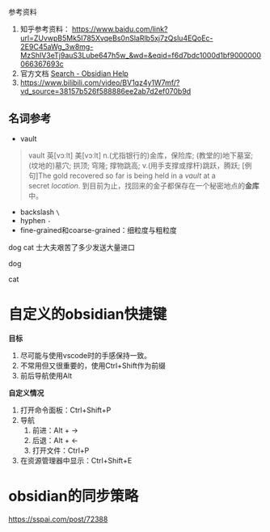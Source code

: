 参考资料

1. 知乎参考资料： https://www.baidu.com/link?url=ZUvwpB5Mk5I785XvqeBs0nSlaRlb5xj7zQslu4EQoEc-2E9C45aWg_3w8mg-MzShIV3eTj9auS3Lube647h5w_&wd=&eqid=f6d7bdc1000d1bf9000000066367693c
2. 官方文档 [Search - Obsidian Help](https://help.obsidian.md/Plugins/Search)
3. https://www.bilibili.com/video/BV1qz4y1W7mf/?vd_source=38157b526f588886ee2ab7d2ef070b9d

## 名词参考
- vault 
> vault
	英[vɔːlt]
	美[vɔːlt]
		n.(尤指银行的)金库，保险库; (教堂的)地下墓室; (坟地的)墓穴; 拱顶; 穹隆; 撑物跳高;
		v.(用手支撑或撑杆)跳跃，腾跃;
	[例句]The gold recovered so far is being held in a _vault_ at a secret _location._
	到目前为止，找回来的金子都保存在一个秘密地点的**金库**中。
	
- backslash `\`
- hyphen `-`
- fine-grained和coarse-grained：细粒度与粗粒度

dog cat 士大夫艰苦了多少发送大量进口

dog 

cat


# 自定义的obsidian快捷键

**目标**
1. 尽可能与使用vscode时的手感保持一致。
2. 不常用但又很重要的，使用Ctrl+Shift作为前缀
3. 前后导航使用Alt

**自定义情况**

1. 打开命令面板：Ctrl+Shift+P
2. 导航
	1. 前进：Alt + →
	2. 后退：Alt + ←
	3. 打开文件：Ctrl+P
3. 在资源管理器中显示：Ctrl+Shift+E


# obsidian的同步策略
https://sspai.com/post/72388

